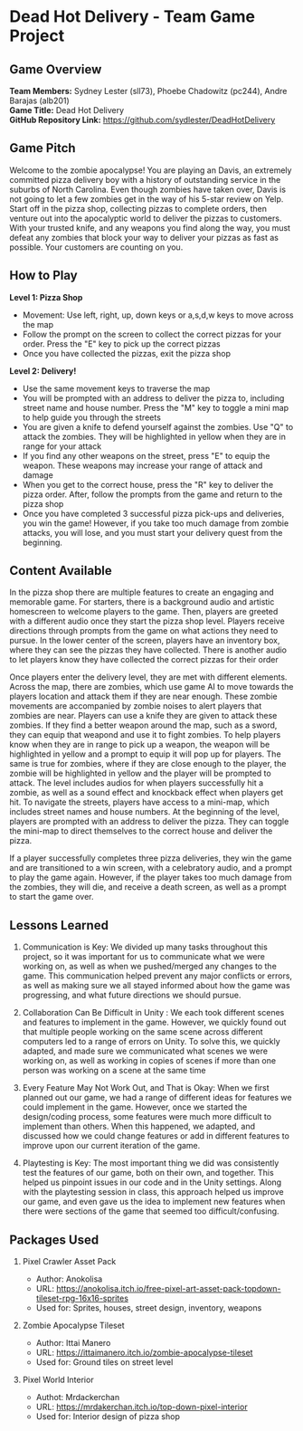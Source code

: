 # Dead Hot Delivery - Team Game Project

## Game Overview

**Team Members:** Sydney Lester (sll73), Phoebe Chadowitz (pc244), Andre Barajas (alb201)\
**Game Title:** Dead Hot Delivery\
**GitHub Repository Link:** https://github.com/sydlester/DeadHotDelivery

## Game Pitch

Welcome to the zombie apocalypse! You are playing an Davis, an extremely committed pizza delivery boy with a history of outstanding service in the suburbs of North Carolina. Even though zombies have taken over, Davis is not going to let a few zombies get in the way of his 5-star review on Yelp. Start off in the pizza shop, collecting pizzas to complete orders, then venture out into the apocalyptic world to deliver the pizzas to customers. With your trusted knife, and any weapons you find along the way, you must defeat any zombies that block your way to deliver your pizzas as fast as possible. Your customers are counting on you. 

## How to Play

**Level 1: Pizza Shop**
- Movement: Use left, right, up, down keys or a,s,d,w keys to move across the map
- Follow the prompt on the screen to collect the correct pizzas for your order. Press the "E" key to pick up the correct pizzas
- Once you have collected the pizzas, exit the pizza shop

**Level 2: Delivery!** 
- Use the same movement keys to traverse the map
- You will be prompted with an address to deliver the pizza to, including street name and house number. Press the "M" key to toggle a mini map to help guide you through the streets
- You are given a knife to defend yourself against the zombies. Use "Q" to attack the zombies. They will be highlighted in yellow when they are in range for your attack
- If you find any other weapons on the street, press "E" to equip the weapon. These weapons may increase your range of attack and damage
- When you get to the correct house, press the "R" key to deliver the pizza order. After, follow the prompts from the game and return to the pizza shop 
- Once you have completed 3 successful pizza pick-ups and deliveries, you win the game! However, if you take too much damage from zombie attacks, you will lose, and you must start your delivery quest from the beginning.


## Content Available

In the pizza shop there are multiple features to create an engaging and memorable game. For starters, there is a background audio and artistic homescreen to welcome players to the game. Then, players are greeted with a different audio once they start the pizza shop level. Players receive directions through prompts from the game on what actions they need to pursue. In the lower center of the screen, players have an inventory box, where they can see the pizzas they have collected. There is another audio to let players know they have collected the correct pizzas for their order

Once players enter the delivery level, they are met with different elements. Across the map, there are zombies, which use game AI to move towards the players location and attack them if they are near enough. These zombie movements are accompanied by zombie noises to alert players that zombies are near. Players can use a knife they are given to attack these zombies. If they find a better weapon around the map, such as a sword, they can equip that weapond and use it to fight zombies. To help players know when they are in range to pick up a weapon, the weapon will be highlighted in yellow and a prompt to equip it will pop up for players. The same is true for zombies, where if they are close enough to the player, the zombie will be highlighted in yellow and the player will be prompted to attack. The level includes audios for when players successfully hit a zombie, as well as a sound effect and knockback effect when players get hit. To navigate the streets, players have access to a mini-map, which includes street names and house numbers. At the beginning of the level, players are prompted with an address to deliver the pizza. They can toggle the mini-map to direct themselves to the correct house and deliver the pizza. 

If a player successfully completes three pizza deliveries, they win the game and are transitioned to a win screen, with a celebratory audio, and a prompt to play the game again. However, if the player takes too much damage from the zombies, they will die, and receive a death screen, as well as a prompt to start the game over. 

## Lessons Learned

1. Communication is Key: We divided up many tasks throughout this project, so it was important for us to communicate what we were working on, as well as when we pushed/merged any changes to the game. This communication helped prevent any major conflicts or errors, as well as making sure we all stayed informed about how the game was progressing, and what future directions we should pursue. 

2. Collaboration Can Be Difficult in Unity : We each took different scenes and features to implement in the game. However, we quickly found out that multiple people working on the same scene across different computers led to a range of errors on Unity. To solve this, we quickly adapted, and made sure we communicated what scenes we were working on, as well as working in copies of scenes if more than one person was working on a scene at the same time 

3. Every Feature May Not Work Out, and That is Okay: When we first planned out our game, we had a range of different ideas for features we could implement in the game. However, once we started the design/coding process, some features were much more difficult to implement than others. When this happened, we adapted, and discussed how we could change features or add in different features to improve upon our current iteration of the game. 

4. Playtesting is Key: The most important thing we did was consistently test the features of our game, both on their own, and together. This helped us pinpoint issues in our code and in the Unity settings. Along with the playtesting session in class, this approach helped us improve our game, and even gave us the idea to implement new features when there were sections of the game that seemed too difficult/confusing. 

## Packages Used

1. Pixel Crawler Asset Pack
    - Author: Anokolisa
    - URL: https://anokolisa.itch.io/free-pixel-art-asset-pack-topdown-tileset-rpg-16x16-sprites
    - Used for: Sprites, houses, street design, inventory, weapons

2. Zombie Apocalypse Tileset
    - Author: Ittai Manero
    - URL: https://ittaimanero.itch.io/zombie-apocalypse-tileset
    - Used for: Ground tiles on street level 

3. Pixel World Interior 
    - Authot: Mrdackerchan
    - URL: https://mrdakerchan.itch.io/top-down-pixel-interior
    - Used for: Interior design of pizza shop
